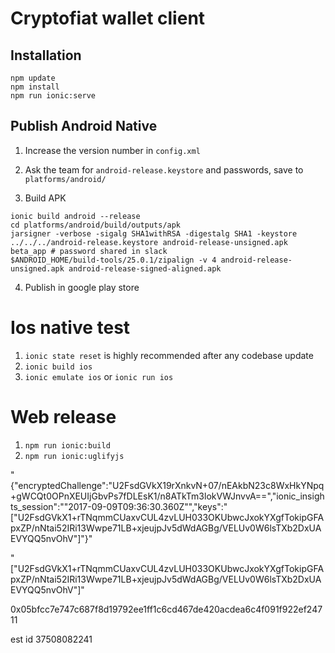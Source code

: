# Cryptofiat wallet client

## Installation

```
npm update
npm install
npm run ionic:serve

```
## Publish Android Native

1. Increase the version number in `config.xml`

2. Ask the team for `android-release.keystore` and passwords, save to `platforms/android/`

3. Build APK

```
ionic build android --release
cd platforms/android/build/outputs/apk
jarsigner -verbose -sigalg SHA1withRSA -digestalg SHA1 -keystore ../../../android-release.keystore android-release-unsigned.apk beta_app # password shared in slack
$ANDROID_HOME/build-tools/25.0.1/zipalign -v 4 android-release-unsigned.apk android-release-signed-aligned.apk
```

4. Publish in google play store

# Ios native test
1. `ionic state reset` is highly recommended after any codebase update
2. `ionic build ios`
3. `ionic emulate ios` or `ionic run ios`

# Web release
1. `npm run ionic:build`
2. `npm run ionic:uglifyjs`


"{"encryptedChallenge":"U2FsdGVkX19rXnkvN+07/nEAkbN23c8WxHkYNpq+gWCQt0OPnXEUIjGbvPs7fDLEsK1/n8ATkTm3lokVWJnvvA==","ionic_insights_session":"\"2017-09-09T09:36:30.360Z\"","keys":"[\"U2FsdGVkX1+rTNqmmCUaxvCUL4zvLUH033OKUbwcJxokYXgfTokipGFApxZP/nNtai52IRi13Wwpe71LB+xjeujpJv5dWdAGBg/VELUv0W6lsTXb2DxUAEVYQQ5nvOhV\"]"}"

"["U2FsdGVkX1+rTNqmmCUaxvCUL4zvLUH033OKUbwcJxokYXgfTokipGFApxZP/nNtai52IRi13Wwpe71LB+xjeujpJv5dWdAGBg/VELUv0W6lsTXb2DxUAEVYQQ5nvOhV"]"


0x05bfcc7e747c687f8d19792ee1ff1c6cd467de420acdea6c4f091f922ef24711

est id 37508082241

